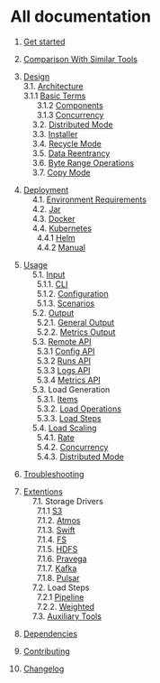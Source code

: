 # All documentation




1. [Get started](getstarted)<br/>

2. [Comparison With Similar Tools](comparision)<br/>

3. [Design](design) <br/>
    3.1. [Architecture](design/architecture)<br/>
        3.1.1 [Basic Terms](design//architecture#1-basic-terms)<br/>
&nbsp;&nbsp;&nbsp;&nbsp;&nbsp;&nbsp;3.1.2 [Components](design//architecture#2-components)<br/>
&nbsp;&nbsp;&nbsp;&nbsp;&nbsp;&nbsp;3.1.3 [Concurrency](design//architecture#3-concurrency)<br/>
&nbsp;&nbsp;&nbsp;&nbsp;3.2. [Distributed Mode](design/distributed_mode)<br/>
&nbsp;&nbsp;&nbsp;&nbsp;3.3. [Installer](design/installer)<br/>
&nbsp;&nbsp;&nbsp;&nbsp;3.4. [Recycle Mode](design/recycle_mode)<br/>
&nbsp;&nbsp;&nbsp;&nbsp;3.5. [Data Reentrancy](design/data_reentrancy)<br/>
&nbsp;&nbsp;&nbsp;&nbsp;3.6. [Byte Range Operations](usage/load/operations/byte_ranges)<br/>
&nbsp;&nbsp;&nbsp;&nbsp;3.7. [Copy Mode](design/copy_mode)<br/>

4. [Deployment](deployment)<br/>
&nbsp;&nbsp;&nbsp;&nbsp;4.1. [Environment Requirements](deployment#environment-requirements)<br/>
&nbsp;&nbsp;&nbsp;&nbsp;4.2. [Jar](deployment#jar)<br/>
&nbsp;&nbsp;&nbsp;&nbsp;4.3. [Docker](deployment#docker)<br/>
&nbsp;&nbsp;&nbsp;&nbsp;4.4. [Kubernetes](deployment#kubernetes)<br/>
&nbsp;&nbsp;&nbsp;&nbsp;&nbsp;&nbsp;4.4.1 [Helm](https://github.com/emc-mongoose/mongoose-helm-charts)<br/>
&nbsp;&nbsp;&nbsp;&nbsp;&nbsp;&nbsp;4.4.2 [Manual](deployment#manual-deployment)<br/>

5. [Usage](usage)<br/>
&nbsp;&nbsp;&nbsp;&nbsp;5.1. [Input](usage/input)<br/>
&nbsp;&nbsp;&nbsp;&nbsp;&nbsp;&nbsp;5.1.1. [CLI](usage/input/cli)<br/>
&nbsp;&nbsp;&nbsp;&nbsp;&nbsp;&nbsp;5.1.2. [Configuration](usage/input/configuration)<br/>
&nbsp;&nbsp;&nbsp;&nbsp;&nbsp;&nbsp;5.1.3. [Scenarios](usage/input/scenarios)<br/>
&nbsp;&nbsp;&nbsp;&nbsp;5.2. [Output](usage/output)<br/>
&nbsp;&nbsp;&nbsp;&nbsp;&nbsp;&nbsp;5.2.1. [General Output](usage/output#1-general)<br/>
&nbsp;&nbsp;&nbsp;&nbsp;&nbsp;&nbsp;5.2.2. [Metrics Output](usage/output#2-metrics)<br/>
&nbsp;&nbsp;&nbsp;&nbsp;5.3. [Remote API](usage/api/remote)<br/>
&nbsp;&nbsp;&nbsp;&nbsp;&nbsp;&nbsp;5.3.1 [Config API](usage/api/remote#config)<br/>
&nbsp;&nbsp;&nbsp;&nbsp;&nbsp;&nbsp;5.3.2 [Runs API](usage/api/remote#run)<br/>
&nbsp;&nbsp;&nbsp;&nbsp;&nbsp;&nbsp;5.3.3 [Logs API](usage/api/remote#logs)<br/>
&nbsp;&nbsp;&nbsp;&nbsp;&nbsp;&nbsp;5.3.4 [Metrics API](usage/api/remote#metrics)<br/>
&nbsp;&nbsp;&nbsp;&nbsp;5.3. Load Generation<br/>
&nbsp;&nbsp;&nbsp;&nbsp;&nbsp;&nbsp;5.3.1. [Items](usage/item) <br/>
&nbsp;&nbsp;&nbsp;&nbsp;&nbsp;&nbsp;5.3.2. [Load Operations](usage/load/operations) <br/>
&nbsp;&nbsp;&nbsp;&nbsp;&nbsp;&nbsp;5.3.3. [Load Steps](usage/load/steps)<br/>
&nbsp;&nbsp;&nbsp;&nbsp;5.4. [Load Scaling](usage/scaling)<br/>
&nbsp;&nbsp;&nbsp;&nbsp;&nbsp;&nbsp;5.4.1. [Rate](usage/scaling#1-rate)<br/>
&nbsp;&nbsp;&nbsp;&nbsp;&nbsp;&nbsp;5.4.2. [Concurrency](usage/scaling#2-concurrency)<br/>
&nbsp;&nbsp;&nbsp;&nbsp;&nbsp;&nbsp;5.4.3. [Distributed Mode](usage/scaling3-distributed-mode)<br/>

6. [Troubleshooting](troubleshooting)<br/>

7. [Extentions](https://github.com/emc-mongoose/mongoose)<br/>
&nbsp;&nbsp;&nbsp;&nbsp;7.1. Storage Drivers<br/>
&nbsp;&nbsp;&nbsp;&nbsp;&nbsp;&nbsp;7.1.1  [S3](https://github.com/emc-mongoose/mongoose-storage-driver-s3)<br/>
&nbsp;&nbsp;&nbsp;&nbsp;&nbsp;&nbsp;7.1.2. [Atmos](https://github.com/emc-mongoose/mongoose-storage-driver-atmos)<br/>
&nbsp;&nbsp;&nbsp;&nbsp;&nbsp;&nbsp;7.1.3. [Swift](https://github.com/emc-mongoose/mongoose-storage-driver-swift)<br/>
&nbsp;&nbsp;&nbsp;&nbsp;&nbsp;&nbsp;7.1.4. [FS](https://github.com/emc-mongoose/mongoose-storage-driver-fs)<br/>
&nbsp;&nbsp;&nbsp;&nbsp;&nbsp;&nbsp;7.1.5. [HDFS](https://github.com/emc-mongoose/mongoose-storage-driver-hdfs)<br/>
&nbsp;&nbsp;&nbsp;&nbsp;&nbsp;&nbsp;7.1.6. [Pravega](https://github.com/emc-mongoose/mongoose-storage-driver-pravega)<br/>
&nbsp;&nbsp;&nbsp;&nbsp;&nbsp;&nbsp;7.1.7. [Kafka](https://github.com/emc-mongoose/mongoose-storage-driver-kafka)<br/>
&nbsp;&nbsp;&nbsp;&nbsp;&nbsp;&nbsp;7.1.8. [Pulsar](https://github.com/emc-mongoose/mongoose-storage-driver-pulsar)<br/>
&nbsp;&nbsp;&nbsp;&nbsp;7.2. Load Steps<br/>
&nbsp;&nbsp;&nbsp;&nbsp;&nbsp;&nbsp;7.2.1  [Pipeline](https://github.com/emc-mongoose/mongoose-load-step-pipeline)<br/>
&nbsp;&nbsp;&nbsp;&nbsp;&nbsp;&nbsp;7.2.2. [Weighted](https://github.com/emc-mongoose/mongoose-load-step-weighted)<br/>
&nbsp;&nbsp;&nbsp;&nbsp;7.3. [Auxiliary Tools](https://github.com/emc-mongoose/mongoose#auxiliary-tools)

8. [Dependencies](dependencies)<br/>

9. [Contributing](contributing)<br/>

10. [Changelog](changelog)<br/>
